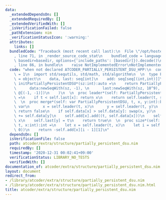 ```yaml
---
data:
  _extendedDependsOn: []
  _extendedRequiredBy: []
  _extendedVerifiedWith: []
  _isVerificationFailed: false
  _pathExtension: nim
  _verificationStatusIcon: ':warning:'
  attributes:
    links: []
  bundledCode: "Traceback (most recent call last):\n  File \"/opt/hostedtoolcache/Python/3.10.7/x64/lib/python3.10/site-packages/onlinejudge_verify/documentation/build.py\"\
    , line 71, in _render_source_code_stat\n    bundled_code = language.bundle(stat.path,\
    \ basedir=basedir, options={'include_paths': [basedir]}).decode()\n  File \"/opt/hostedtoolcache/Python/3.10.7/x64/lib/python3.10/site-packages/onlinejudge_verify/languages/nim.py\"\
    , line 86, in bundle\n    raise NotImplementedError\nNotImplementedError\n"
  code: "when not declared ATCODER_PARTIALLY_PERSISTENT_DSU_HPP:\n  const ATCODER_PARTIALLY_PERSISTENT_DSU_HPP*\
    \ = 1\n  import std/sequtils, std/math, std/algorithm\n  \n  type PartiallyPersistentDSU*\
    \ = object\n    data, last: seq[int]\n    add: seq[seq[(int,int)]]\n  \n  proc\
    \ initPartiallyPersistentDSU*(sz:int):auto =\n    return PartiallyPersistentDSU(\n\
    \      data:newSeqWith(sz, -1), \n      last:newSeqWith(sz, 10^9), \n      add:newSeqWith(sz,\
    \ @[(-1, -1)])\n    )\n  \n  proc leader*(self: PartiallyPersistentDSU, t, x:int):int\
    \ =\n    if t < self.last[x]: return x\n    return self.leader(t, self.data[x])\n\
    \  \n  proc merge*(self: var PartiallyPersistentDSU, t, x, y:int):bool =\n   \
    \ var\n      x = self.leader(t, x)\n      y = self.leader(t, y)\n    if x == y:\
    \ return false\n    if self.data[x] > self.data[y]: swap(x, y)\n    self.data[x]\
    \ += self.data[y]\n    self.add[x].add((t, self.data[x]))\n    self.data[y] =\
    \ x\n    self.last[y] = t\n    return true\n  \n  proc size*(self: PartiallyPersistentDSU,\
    \ t, x:int):int =\n    let x = self.leader(t, x)\n    let i = self.add[x].lower_bound((t,\
    \ 0))\n    return -self.add[x][i - 1][1]\n"
  dependsOn: []
  isVerificationFile: false
  path: atcoder/extra/structure/partially_persistent_dsu.nim
  requiredBy: []
  timestamp: '2020-12-31 00:02:41+09:00'
  verificationStatus: LIBRARY_NO_TESTS
  verifiedWith: []
documentation_of: atcoder/extra/structure/partially_persistent_dsu.nim
layout: document
redirect_from:
- /library/atcoder/extra/structure/partially_persistent_dsu.nim
- /library/atcoder/extra/structure/partially_persistent_dsu.nim.html
title: atcoder/extra/structure/partially_persistent_dsu.nim
---
```


